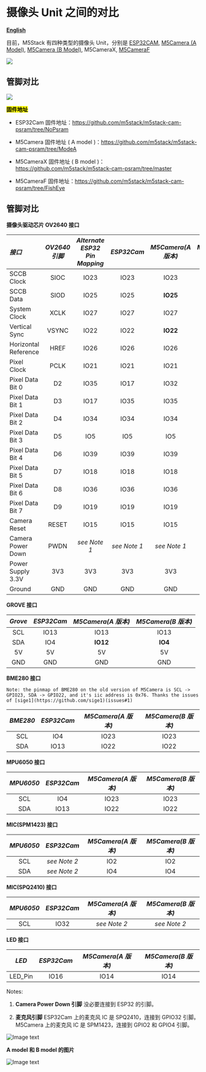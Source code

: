 # 摄像头 Unit 之间的对比

**[English](https://github.com/m5stack/M5-Schematic/blob/master/Units/m5camera/CameraComparison_en.md)**

目前，M5Stack 有四种类型的摄像头 Unit，分别是 [ESP32CAM](https://docs.m5stack.com/#/zh_CN/unit/esp32cam), [M5Camera (A Model)](https://docs.m5stack.com/#/zh_CN/unit/m5camera), [M5Camera (B Model)](https://docs.m5stack.com/#/zh_CN/unit/m5camera), M5CameraX, [M5CameraF](https://docs.m5stack.com/#/zh_CN/unit/m5camera_f)

<img src="https://m5stack.oss-cn-shenzhen.aliyuncs.com/image/m5-docs_table/camera_comparison/camera_main_comparison_zh_CN.png">

## 管脚对比

<img src="https://m5stack.oss-cn-shenzhen.aliyuncs.com/image/m5-docs_table/camera_comparison/CameraPinComparison_zh_CN.png">


**<mark>固件地址</mark>**

- ESP32Cam 固件地址：https://github.com/m5stack/m5stack-cam-psram/tree/NoPsram

- M5Camera 固件地址 ( A model )：https://github.com/m5stack/m5stack-cam-psram/tree/ModeA

- M5CameraX 固件地址 ( B model )：https://github.com/m5stack/m5stack-cam-psram/tree/master

- M5CameraF 固件地址：https://github.com/m5stack/m5stack-cam-psram/tree/FishEye

## 管脚对比

**摄像头驱动芯片 OV2640 接口**

| *接口*             | *OV2640 引脚*| *Alternate ESP32 Pin Mapping* | *ESP32Cam*    | *M5Camera(A 版本)*  | *M5Camera(B 版本)*  |
| :-------------------  | :--------:| :-------------------------: | :--------:  | :------:  | :------:  |
| SCCB Clock            | SIOC      | IO23                        | IO23        |IO23       |IO23       |
| SCCB Data             | SIOD      | IO25                        | IO25        |**IO25**       |**IO22**       |
| System Clock          | XCLK      | IO27                        | IO27        |IO27       |IO27       |
| Vertical Sync         | VSYNC     | IO22                        | IO22        |**IO22**       |**IO25**       |
| Horizontal Reference  | HREF      | IO26                        | IO26        |IO26       |IO26       |
| Pixel Clock           | PCLK      | IO21                        | IO21        |IO21       |IO21       |
| Pixel Data Bit 0      | D2        | IO35                        | IO17        |IO32       |IO32       |
| Pixel Data Bit 1      | D3        | IO17                        | IO35        |IO35       |IO35       |
| Pixel Data Bit 2      | D4        | IO34                        | IO34        |IO34       |IO34       |
| Pixel Data Bit 3      | D5        | IO5                         | IO5         |IO5        |IO5        |
| Pixel Data Bit 4      | D6        | IO39                        | IO39        |IO39       |IO39       |
| Pixel Data Bit 5      | D7        | IO18                        | IO18        |IO18       |IO18       |
| Pixel Data Bit 6      | D8        | IO36                        | IO36        |IO36       |IO36       |
| Pixel Data Bit 7      | D9        | IO19                        | IO19        |IO19       |IO19       |
| Camera Reset          | RESET     | IO15                        | IO15        |IO15       |IO15       |
| Camera Power Down     | PWDN      | *see Note 1*                | *see Note 1* | *see Note 1* | *see Note 1* |
| Power Supply 3.3V     | 3V3       | 3V3                         | 3V3         | 3V3       | 3V3       |
| Ground                | GND       | GND                         | GND         | GND       | GND       |

**GROVE 接口**

| *Grove*         | *ESP32Cam*    | *M5Camera(A 版本)*  | *M5Camera(B 版本)*  |
| :-----------: | :--------:  | :------:  | :------:  |
| SCL           | IO13        | IO13      | IO13      |
| SDA           | IO4        | **IO12**      | **IO4**      |
| 5V            | 5V          | 5V        | 5V        |
| GND           | GND         | GND       | GND       |

**BME280 接口**

`Note: the pinmap of BME280 on the old version of M5Camera is SCL -> GPIO23, SDA -> GPIO22, and it's iic address is 0x76. Thanks the issues of [sige1](https://github.com/sige1)(issues#1)`

| *BME280*         | *ESP32Cam*    | *M5Camera(A 版本)*  | *M5Camera(B 版本)*  |
| :-----------: | :--------:  | :------:  | :------:  |
| SCL           | IO4         | IO23      | IO23      |
| SDA           | IO13        | IO22      | IO22      |


**MPU6050 接口**

| *MPU6050*         | *ESP32Cam*    | *M5Camera(A 版本)*  | *M5Camera(B 版本)*  |
| :-----------: | :--------:  | :------:  | :------:  |
| SCL           | IO4         | IO23      | IO23      |
| SDA           | IO13        | IO22      | IO22      |

**MIC(SPM1423) 接口**

| *MPU6050*     | *ESP32Cam*        | *M5Camera(A 版本)*  | *M5Camera(B 版本)*  |
| :-----------: | :------:  | :------:  | :------:  |
| SCL           | *see Note 2*      |IO2|IO2|
| SDA           | *see Note 2*      |IO4|IO4|

**MIC(SPQ2410) 接口**

| *MPU6050*            | *ESP32Cam*  | *M5Camera(A 版本)*  | *M5Camera(B 版本)*  |
| :-----------: | :------:  |:------:  | :------:  |
| SCL           | IO32      |*see Note 2*|*see Note 2*|

**LED 接口**

| *LED*         | *ESP32Cam*    | *M5Camera(A 版本)*  | *M5Camera(B 版本)*  |
| :-----------: | :--------:  | :------:  | :------:  |
| LED_Pin           | IO16        | IO14      | IO14      |

Notes:

1. **Camera Power Down 引脚** 没必要连接到 ESP32 的引脚。

2. **麦克风引脚** ESP32Cam 上的麦克风 IC 是 SPQ2410，连接到 GPIO32 引脚。M5Camera 上的麦克风 IC 是 SPM1423，连接到 GPIO2 和 GPIO4 引脚。

![Image text](https://github.com/m5stack/M5-Schematic/blob/master/Units/m5camera/m5camera_B.png)

**A model 和 B model 的图片**

![Image text](https://github.com/m5stack/M5-Schematic/blob/master/Units/m5camera/diff_A_B.png)
